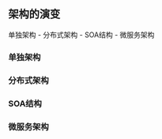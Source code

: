 ## 架构的演变

单独架构 - 分布式架构 - SOA结构 - 微服务架构

### 单独架构


### 分布式架构


### SOA结构


### 微服务架构



























